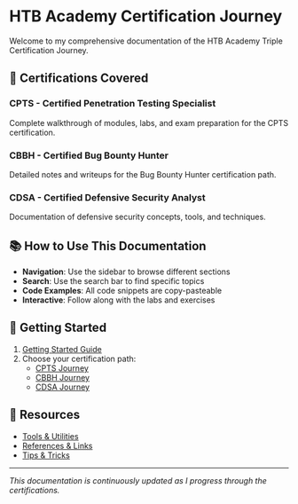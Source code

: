 # HTB Academy Certification Journey

Welcome to my comprehensive documentation of the HTB Academy Triple Certification Journey.

## 🎯 Certifications Covered

### CPTS - Certified Penetration Testing Specialist
Complete walkthrough of modules, labs, and exam preparation for the CPTS certification.

### CBBH - Certified Bug Bounty Hunter  
Detailed notes and writeups for the Bug Bounty Hunter certification path.

### CDSA - Certified Defensive Security Analyst
Documentation of defensive security concepts, tools, and techniques.

## 📚 How to Use This Documentation

- **Navigation**: Use the sidebar to browse different sections
- **Search**: Use the search bar to find specific topics
- **Code Examples**: All code snippets are copy-pasteable
- **Interactive**: Follow along with the labs and exercises

## 🚀 Getting Started

1. [Getting Started Guide](getting-started.md)
2. Choose your certification path:
   - [CPTS Journey](cpts/)
   - [CBBH Journey](cbbh/) 
   - [CDSA Journey](cdsa/)

## 📖 Resources

- [Tools & Utilities](resources/tools.md)
- [References & Links](resources/references.md)
- [Tips & Tricks](resources/tips.md)

---

*This documentation is continuously updated as I progress through the certifications.*
